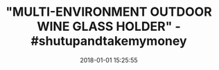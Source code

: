 ---
title: '"MULTI-ENVIRONMENT OUTDOOR WINE GLASS HOLDER" - #shutupandtakemymoney'
name: >-
  Outdoor Portable Wine Glass Holder by Bella D’Vine – 3 Attachments include
  Lawn Wine Stake For Picnics, Base For Boats and Hot Tubs, Strap For Patio
  Chairs – Wine Gift For Her in Purple
date: '2018-01-01 15:25:55'
buy_now: >-
  https://www.amazon.com/Outdoor-Portable-Glass-Holder-Bella/dp/B00RSJ46YC?psc=1&SubscriptionId=AKIAIA5RBQIWQVTCUEUQ&tag=coldcutdeals-20&linkCode=xm2&camp=2025&creative=165953&creativeASIN=B00RSJ46YC
description_markdown: >+
  Outdoor Portable Wine Glass Holder by Bella D’Vine – 3 Attachments include
  Lawn Wine Stake For Picnics, Base For Boats and Hot Tubs, Strap For Patio
  Chairs – Wine Gift For Her in Purple

    - GREAT GIFT FOR HER: Bella D'Vine is a one of a kind wine glass holder and is the essential wine accessory for every wine lover that has everything

    - VERSATILE & UNIQUE: Now you can finally enjoy eating, reading, or concert viewing without the need to hold the wine glass in your lap or set on the ground. Lots of fun conversations about where you got it

    - 3 ATTACHMENTS INCLUDED: Use the lawn stake for picnics and outdoor concerts or even at the beach. The strap attachment is your concert chairs best friend and will adjust to many sizes of chairs and even deck railing. The suction base is a favorite for boaters, hot tubs & RV enthusiasts. Fits compactly in a mesh bag that easily fits into your pocket or purse

    - PATENTED TECHNOLOGY: 2 unique prongs inside help gently secure your stemware like magic to prevent accidental spills and broken glasses. Watch the video to see it in action

    - QUALITY GUARANTEED: Made with high quality injection molded ABS materials for many years of use. Made in USA makes a fun Christmas gift and stocking stuffer this holiday season

tweet_id_str: '947851387945308161'
price: $19.99
you_save: ''
asin: B00RSJ46YC
image: 'https://images-na.ssl-images-amazon.com/images/I/41JHsGd0aBL.jpg'

---
